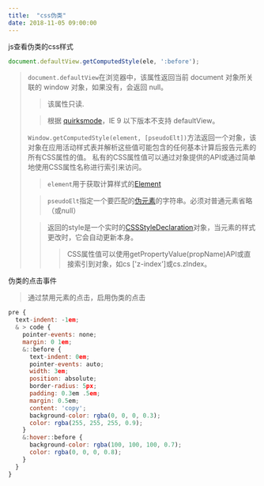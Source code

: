 ```yaml
---
title:  "css伪类"
date: 2018-11-05 09:00:00
---
```


js查看伪类的css样式

```js
document.defaultView.getComputedStyle(ele, ':before');
```
>  `document.defaultView`在浏览器中，该属性返回当前 document 对象所关联的 window 对象，如果没有，会返回 null。
>> 该属性只读.
>
>> 根据 [quirksmode](http://www.quirksmode.org/dom/w3c_html.html)，IE 9 以下版本不支持 defaultView。
>
> `Window.getComputedStyle(element, [pseudoElt])`方法返回一个对象，该对象在应用活动样式表并解析这些值可能包含的任何基本计算后报告元素的所有CSS属性的值。 私有的CSS属性值可以通过对象提供的API或通过简单地使用CSS属性名称进行索引来访问。
>> `element`用于获取计算样式的[Element](https://developer.mozilla.org/zh-CN/docs/Web/API/Element)
>
>> `pseudoElt`指定一个要匹配的[伪元素](https://drafts.csswg.org/css-content-3/#pseudo-elements)的字符串。必须对普通元素省略（或null）
>
>> 返回的style是一个实时的[CSSStyleDeclaration](https://developer.mozilla.org/zh-CN/docs/Web/API/CSSStyleDeclaration)对象，当元素的样式更改时，它会自动更新本身。
>>> CSS属性值可以使用getPropertyValue(propName)API或直接索引到对象，如cs ['z-index']或cs.zIndex。


伪类的点击事件

> 通过禁用元素的点击，启用伪类的点击
```js
pre {
  text-indent: -1em;
  & > code {
    pointer-events: none;
    margin: 0 1em;
    &::before {
      text-indent: 0em;
      pointer-events: auto;
      width: 3em;
      position: absolute;
      border-radius: 5px;
      padding: 0.3em .5em;
      margin: 0.5em;
      content: 'copy';
      background-color: rgba(0, 0, 0, 0.3);
      color: rgba(255, 255, 255, 0.9);
    }
    &:hover::before {
      background-color: rgba(100, 100, 100, 0.7);
      color: rgba(0, 0, 0, 0.8);
    }
  }
}
```
